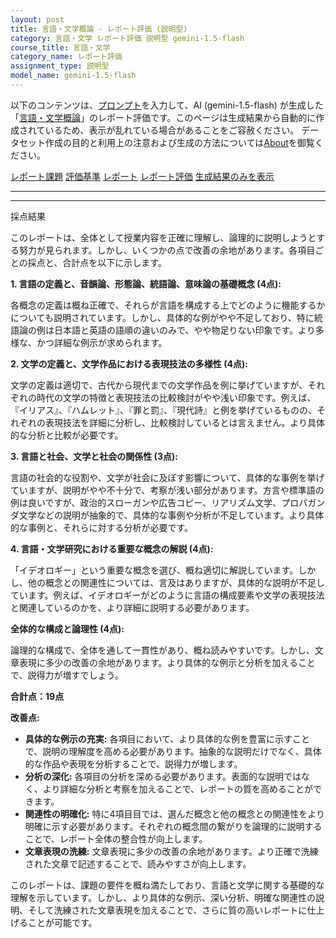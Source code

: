 ```yaml
---
layout: post
title: 言語・文学概論 - レポート評価 (説明型)
category: 言語・文学 レポート評価 説明型 gemini-1.5-flash
course_title: 言語・文学
category_name: レポート評価
assignment_type: 説明型
model_name: gemini-1.5-flash
---
```


以下のコンテンツは、[プロンプト](https://github.com/takedatoshiyuki/synthetic_assignments/tree/main/generated/言語・文学/gemini-1.5-flash/prompt_レポート評価-説明型.md)を入力して、AI (gemini-1.5-flash) が生成した「[言語・文学概論](/contents/言語・文学/)」のレポート評価です。このページは生成結果から自動的に作成されているため、表示が乱れている場合があることをご容赦ください。
データセット作成の目的と利用上の注意および生成の方法については[About](/About)を御覧ください。

[レポート課題](../レポート課題-説明型)
[評価基準](../評価基準-説明型)
[レポート](../レポート-説明型)
[レポート評価](../レポート評価-説明型)
[生成結果のみを表示](https://github.com/takedatoshiyuki/synthetic_assignments/tree/main/generated/言語・文学/gemini-1.5-flash/レポート評価-説明型.md)
  

***
***
  
採点結果

このレポートは、全体として授業内容を正確に理解し、論理的に説明しようとする努力が見られます。しかし、いくつかの点で改善の余地があります。各項目ごとの採点と、合計点を以下に示します。

**1. 言語の定義と、音韻論、形態論、統語論、意味論の基礎概念 (4点):**

各概念の定義は概ね正確で、それらが言語を構成する上でどのように機能するかについても説明されています。しかし、具体的な例がやや不足しており、特に統語論の例は日本語と英語の語順の違いのみで、やや物足りない印象です。より多様な、かつ詳細な例示が求められます。


**2. 文学の定義と、文学作品における表現技法の多様性 (4点):**

文学の定義は適切で、古代から現代までの文学作品を例に挙げていますが、それぞれの時代の文学の特徴と表現技法の比較検討がやや浅い印象です。例えば、『イリアス』、『ハムレット』、『罪と罰』、『現代詩』と例を挙げているものの、それぞれの表現技法を詳細に分析し、比較検討しているとは言えません。より具体的な分析と比較が必要です。


**3. 言語と社会、文学と社会の関係性 (3点):**

言語の社会的な役割や、文学が社会に及ぼす影響について、具体的な事例を挙げていますが、説明がやや不十分で、考察が浅い部分があります。方言や標準語の例は良いですが、政治的スローガンや広告コピー、リアリズム文学、プロパガンダ文学などの説明が抽象的で、具体的な事例や分析が不足しています。より具体的な事例と、それらに対する分析が必要です。


**4. 言語・文学研究における重要な概念の解説 (4点):**

「イデオロギー」という重要な概念を選び、概ね適切に解説しています。しかし、他の概念との関連性については、言及はありますが、具体的な説明が不足しています。例えば、イデオロギーがどのように言語の構成要素や文学の表現技法と関連しているのかを、より詳細に説明する必要があります。


**全体的な構成と論理性 (4点):**

論理的な構成で、全体を通して一貫性があり、概ね読みやすいです。しかし、文章表現に多少の改善の余地があります。より具体的な例示と分析を加えることで、説得力が増すでしょう。


**合計点：19点**


**改善点:**

* **具体的な例示の充実:** 各項目において、より具体的な例を豊富に示すことで、説明の理解度を高める必要があります。抽象的な説明だけでなく、具体的な作品や表現を分析することで、説得力が増します。
* **分析の深化:** 各項目の分析を深める必要があります。表面的な説明ではなく、より詳細な分析と考察を加えることで、レポートの質を高めることができます。
* **関連性の明確化:** 特に4項目目では、選んだ概念と他の概念との関連性をより明確に示す必要があります。それぞれの概念間の繋がりを論理的に説明することで、レポート全体の整合性が向上します。
* **文章表現の洗練:** 文章表現に多少の改善の余地があります。より正確で洗練された文章で記述することで、読みやすさが向上します。


このレポートは、課題の要件を概ね満たしており、言語と文学に関する基礎的な理解を示しています。しかし、より具体的な例示、深い分析、明確な関連性の説明、そして洗練された文章表現を加えることで、さらに質の高いレポートに仕上げることが可能です。
